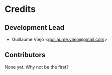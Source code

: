 Credits
=======

Development Lead
----------------

-   Guillaume Viejo \<<guillaume.viejo@gmail.com>\>

Contributors
------------

None yet. Why not be the first?
